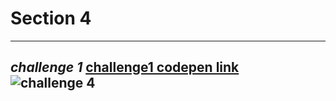 # Section 4
--------------------
*challenge 1*
[challenge1 codepen link ](https://codepen.io/m2001said/pen/vYdggOR)<br>
![challenge 4](https://user-images.githubusercontent.com/91760639/187207512-83f7bc5b-6cb4-4ce7-aed4-28fdbca47a93.jpg)
--------------------
